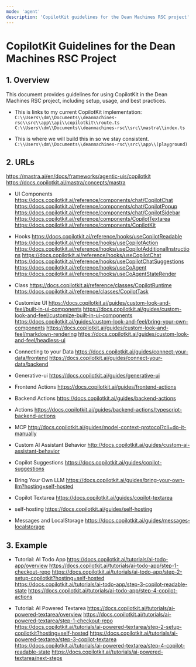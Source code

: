 ```yaml
---
mode: 'agent'
description: 'CopilotKit guidelines for the Dean Machines RSC project'
---
```

# CopilotKit Guidelines for the Dean Machines RSC Project
## 1. Overview
This document provides guidelines for using CopilotKit in the Dean Machines RSC project, including setup, usage, and best practices.

- This is links to my current CopilotKit implementation:
`C:\\Users\\dm\\Documents\\deanmachines-rsc\\src\\app\\api\\copilotkit\\route.ts`
`C:\\Users\\dm\\Documents\\deanmachines-rsc\\src\\mastra\\index.ts`

- This is where we will build this in so we stay consistent.
`C:\\Users\\dm\\Documents\\deanmachines-rsc\\src\\app\\(playground)`

## 2. URLs

https://mastra.ai/en/docs/frameworks/agentic-uis/copilotkit
https://docs.copilotkit.ai/mastra/concepts/mastra

- UI Components
https://docs.copilotkit.ai/reference/components/chat/CopilotChat
https://docs.copilotkit.ai/reference/components/chat/CopilotPopup
https://docs.copilotkit.ai/reference/components/chat/CopilotSidebar
https://docs.copilotkit.ai/reference/components/CopilotTextarea
https://docs.copilotkit.ai/reference/components/CopilotKit

- Hooks
https://docs.copilotkit.ai/reference/hooks/useCopilotReadable
https://docs.copilotkit.ai/reference/hooks/useCopilotAction
https://docs.copilotkit.ai/reference/hooks/useCopilotAdditionalInstructions
https://docs.copilotkit.ai/reference/hooks/useCopilotChat
https://docs.copilotkit.ai/reference/hooks/useCopilotChatSuggestions
https://docs.copilotkit.ai/reference/hooks/useCoAgent
https://docs.copilotkit.ai/reference/hooks/useCoAgentStateRender

- Class
https://docs.copilotkit.ai/reference/classes/CopilotRuntime
https://docs.copilotkit.ai/reference/classes/CopilotTask


- Customize UI
https://docs.copilotkit.ai/guides/custom-look-and-feel/built-in-ui-components
https://docs.copilotkit.ai/guides/custom-look-and-feel/customize-built-in-ui-components
https://docs.copilotkit.ai/guides/custom-look-and-feel/bring-your-own-components
https://docs.copilotkit.ai/guides/custom-look-and-feel/markdown-rendering
https://docs.copilotkit.ai/guides/custom-look-and-feel/headless-ui

- Connecting to your Data
https://docs.copilotkit.ai/guides/connect-your-data/frontend
https://docs.copilotkit.ai/guides/connect-your-data/backend

- Generative-ui
https://docs.copilotkit.ai/guides/generative-ui

- Frontend Actions
https://docs.copilotkit.ai/guides/frontend-actions

- Backend Actions
https://docs.copilotkit.ai/guides/backend-actions

- Actions
https://docs.copilotkit.ai/guides/backend-actions/typescript-backend-actions

- MCP
http://docs.copilotkit.ai/guides/model-context-protocol?cli=do-it-manually

- Custom AI Assistant Behavior
http://docs.copilotkit.ai/guides/custom-ai-assistant-behavior

- Copilot Suggestions
https://docs.copilotkit.ai/guides/copilot-suggestions

- Bring Your Own LLM
https://docs.copilotkit.ai/guides/bring-your-own-llm?hosting=self-hosted

- Copilot Textarea
https://docs.copilotkit.ai/guides/copilot-textarea

- self-hosting
https://docs.copilotkit.ai/guides/self-hosting

- Messages and LocalStorage
https://docs.copilotkit.ai/guides/messages-localstorage

## 3. Example

- Tutorial: AI Todo App
https://docs.copilotkit.ai/tutorials/ai-todo-app/overview
https://docs.copilotkit.ai/tutorials/ai-todo-app/step-1-checkout-repo
https://docs.copilotkit.ai/tutorials/ai-todo-app/step-2-setup-copilotkit?hosting=self-hosted
https://docs.copilotkit.ai/tutorials/ai-todo-app/step-3-copilot-readable-state
https://docs.copilotkit.ai/tutorials/ai-todo-app/step-4-copilot-actions

- Tutorial: AI Powered Textarea
https://docs.copilotkit.ai/tutorials/ai-powered-textarea/overview
https://docs.copilotkit.ai/tutorials/ai-powered-textarea/step-1-checkout-repo
https://docs.copilotkit.ai/tutorials/ai-powered-textarea/step-2-setup-copilotkit?hosting=self-hosted
https://docs.copilotkit.ai/tutorials/ai-powered-textarea/step-3-copilot-textarea
https://docs.copilotkit.ai/tutorials/ai-powered-textarea/step-4-copilot-readable-state
https://docs.copilotkit.ai/tutorials/ai-powered-textarea/next-steps


